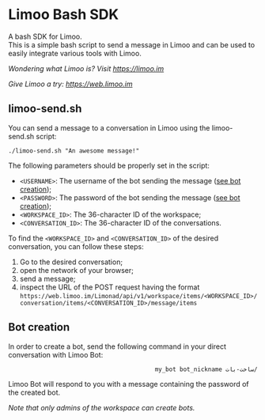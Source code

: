 # Limoo Bash SDK
A bash SDK for Limoo.  
This is a simple bash script to send a message in Limoo and can be used to easily integrate various tools with Limoo.  
  
*Wondering what Limoo is? Visit https://limoo.im*  
  
*Give Limoo a try: https://web.limoo.im*

## limoo-send.sh
You can send a message to a conversation in Limoo using the limoo-send.sh script:
```
./limoo-send.sh "An awesome message!"
```
The following parameters should be properly set in the script:
 - `<USERNAME>`: The username of the bot sending the message ([see bot creation](#bot-creation));
 - `<PASSWORD>`: The password of the bot sending the message ([see bot creation](#bot-creation));
 - `<WORKSPACE_ID>`: The 36-character ID of the workspace;
 - `<CONVERSATION_ID>`: The 36-character ID of the conversations.

To find the `<WORKSPACE_ID>` and `<CONVERSATION_ID>` of the desired conversation, you can follow these steps:
 1. Go to the desired conversation;
 2. open the network of your browser;
 3. send a message;
 4. inspect the URL of the POST request having the format `https://web.limoo.im/Limonad/api/v1/workspace/items/<WORKSPACE_ID>/conversation/items/<CONVERSATION_ID>/message/items`

## Bot creation
In order to create a bot, send the following command in your direct conversation with Limoo Bot:

<div dir="rtl">

```
/ساخت-بات my_bot bot_nickname
```

</div>
Limoo Bot will respond to you with a message containing the password of the created bot.

_Note that only admins of the workspace can create bots._
